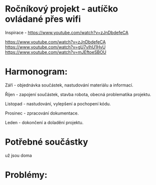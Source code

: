 # Ročníkový projekt - autíčko ovládané přes wifi

Inspirace - https://www.youtube.com/watch?v=zJnDbdefeCA

https://www.youtube.com/watch?v=zJnDbdefeCA
https://www.youtube.com/watch?v=gU7vlhU1HvU
https://www.youtube.com/watch?v=mJEftoeSBOU

# Harmonogram:
Září - objednávka součástek, nastudování materiálu a informací.

Říjen - zapojení součástek, stavba robota, obecná problematika projektu.

Listopad - nastudování, vylepšení a pochopení kódu.

Prosinec - zpracování dokumentace.

Leden - dokončení a doladění projektu.
# Potřebné součástky

už jsou doma 


# Problémy:


